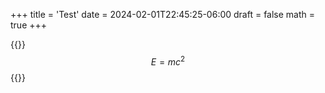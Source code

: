 +++
title = 'Test'
date = 2024-02-01T22:45:25-06:00
draft = false
math =  true
+++

{{<keepit>}}
$$
E=mc^2
$$
{{</keepit>}}
